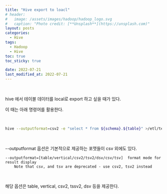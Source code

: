 ```yaml
---
title: "Hive export to loacl"
# header:
#   image: /assets/images/hadoop/hadoop_logo.svg
#   caption: "Photo credit: [**Unsplash**](https://unsplash.com)"
layout: posts
categories:
  - Hive
tags:
  - Hadoop
  - Hive
toc: true
toc_sticky: true

date: 2022-07-21
last_modified_at: 2022-07-21
---
```


<br>

hive 에서 테이블 데이터를 local로 export 하고 싶을 때가 있다.

이 때는 아래 명령어를 활용한다.


<br>

```bash
hive --outputformat=csv2 -e "select * from ${schema}.${table}" >/etl/temp/test3.csv
```

<br>

--outputformat 옵션은 기본적으로 제공하는 포맷들이 csv 외에도 있다.

```
--outputformat=[table/vertical/csv2/tsv2/dsv/csv/tsv]  format mode for result display
    Note that csv, and tsv are deprecated - use csv2, tsv2 instead
```

<br>

해당 옵션은 table, vertical, csv2, tssv2, dsv 등을 제공한다. 





